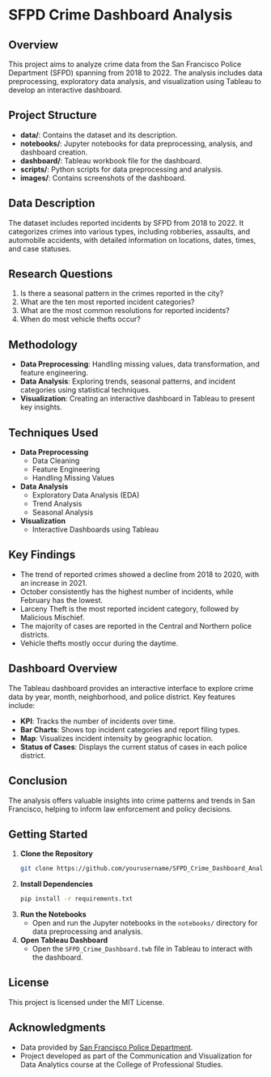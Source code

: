 # SFPD Crime Dashboard Analysis

## Overview
This project aims to analyze crime data from the San Francisco Police Department (SFPD) spanning from 2018 to 2022. The analysis includes data preprocessing, exploratory data analysis, and visualization using Tableau to develop an interactive dashboard.

## Project Structure
- **data/**: Contains the dataset and its description.
- **notebooks/**: Jupyter notebooks for data preprocessing, analysis, and dashboard creation.
- **dashboard/**: Tableau workbook file for the dashboard.
- **scripts/**: Python scripts for data preprocessing and analysis.
- **images/**: Contains screenshots of the dashboard.

## Data Description
The dataset includes reported incidents by SFPD from 2018 to 2022. It categorizes crimes into various types, including robberies, assaults, and automobile accidents, with detailed information on locations, dates, times, and case statuses.

## Research Questions
1. Is there a seasonal pattern in the crimes reported in the city?
2. What are the ten most reported incident categories?
3. What are the most common resolutions for reported incidents?
4. When do most vehicle thefts occur?

## Methodology
- **Data Preprocessing**: Handling missing values, data transformation, and feature engineering.
- **Data Analysis**: Exploring trends, seasonal patterns, and incident categories using statistical techniques.
- **Visualization**: Creating an interactive dashboard in Tableau to present key insights.

## Techniques Used
- **Data Preprocessing**
  - Data Cleaning
  - Feature Engineering
  - Handling Missing Values
- **Data Analysis**
  - Exploratory Data Analysis (EDA)
  - Trend Analysis
  - Seasonal Analysis
- **Visualization**
  - Interactive Dashboards using Tableau

## Key Findings
- The trend of reported crimes showed a decline from 2018 to 2020, with an increase in 2021.
- October consistently has the highest number of incidents, while February has the lowest.
- Larceny Theft is the most reported incident category, followed by Malicious Mischief.
- The majority of cases are reported in the Central and Northern police districts.
- Vehicle thefts mostly occur during the daytime.

## Dashboard Overview
The Tableau dashboard provides an interactive interface to explore crime data by year, month, neighborhood, and police district. Key features include:
- **KPI**: Tracks the number of incidents over time.
- **Bar Charts**: Shows top incident categories and report filing types.
- **Map**: Visualizes incident intensity by geographic location.
- **Status of Cases**: Displays the current status of cases in each police district.

## Conclusion
The analysis offers valuable insights into crime patterns and trends in San Francisco, helping to inform law enforcement and policy decisions. 

## Getting Started
1. **Clone the Repository**
    ```sh
    git clone https://github.com/yourusername/SFPD_Crime_Dashboard_Analysis.git
    ```
2. **Install Dependencies**
    ```sh
    pip install -r requirements.txt
    ```
3. **Run the Notebooks**
    - Open and run the Jupyter notebooks in the `notebooks/` directory for data preprocessing and analysis.
4. **Open Tableau Dashboard**
    - Open the `SFPD_Crime_Dashboard.twb` file in Tableau to interact with the dashboard.

## License
This project is licensed under the MIT License.

## Acknowledgments
- Data provided by [San Francisco Police Department](https://datasf.gitbook.io/datasf-dataset-explainers/sfpd-incident-report-2018-to-present).
- Project developed as part of the Communication and Visualization for Data Analytics course at the College of Professional Studies.
